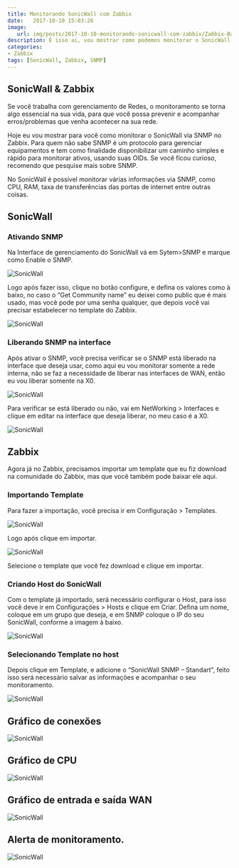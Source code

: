 ```yaml
---
title: Monitorando SonicWall com Zabbix
date:   2017-10-10 15:03:26
image:
   url: img/posts/2017-10-10-monitorando-sonicwall-com-zabbix/Zabbix-Banner.jpg
description: É isso ai, vou mostrar como podemos monitorar o SonicWall via SNMP utilizando o Zabbix.
categories:
- Zabbix
tags: [SonicWall, Zabbix, SNMP]
---
```


## SonicWall & Zabbix

Se você trabalha com gerenciamento de Redes, o monitoramento se torna algo essencial na sua vida, para que você possa prevenir e acompanhar erros/problemas que venha acontecer na sua rede.

Hoje eu vou mostrar para você como monitorar o SonicWall via SNMP no Zabbix. Para quem não sabe SNMP é um protocolo para gerenciar equipamentos e tem como finalidade disponibilizar um caminho simples e rápido para monitorar ativos, usando suas OIDs. Se você ficou curioso, recomendo que pesquise mais sobre SNMP.

No SonicWall é possível monitorar várias informações via SNMP, como CPU, RAM, taxa de transferências das portas de internet entre outras coisas.

## SonicWall
### Ativando SNMP
Na Interface de gerenciamento do SonicWall vá em Sytem>SNMP e marque como Enable o SNMP. 

![SonicWall](img/posts/2017-10-10-monitorando-sonicwall-com-zabbix/01.PNG)

Logo após fazer isso, clique no botão configure, e defina os valores como à baixo, no caso o “Get Community name” eu deixei como public que é mais usado, mas você pode por uma senha qualquer, que depois você vai precisar estabelecer no template do Zabbix.

![SonicWall](img/posts/2017-10-10-monitorando-sonicwall-com-zabbix/02.PNG)

### Liberando SNMP na interface
Após ativar o SNMP, você precisa verificar se o SNMP está liberado na interface que deseja usar, como aqui eu vou monitorar somente a rede interna, não se faz a necessidade de liberar nas interfaces de WAN, então eu vou liberar somente na X0.

![SonicWall](img/posts/2017-10-10-monitorando-sonicwall-com-zabbix/03.PNG)

Para verificar se está liberado ou não, vai em NetWorking  > Interfaces e clique em editar na interface que deseja liberar, no meu caso é a X0.

![SonicWall](img/posts/2017-10-10-monitorando-sonicwall-com-zabbix/04.PNG)

## Zabbix
Agora já no Zabbix, precisamos importar um template que eu fiz download na comunidade do Zabbix, mas que você também pode baixar ele aqui.

### Importando Template
Para fazer a importação, você precisa ir em Configuração > Templates.

![SonicWall](img/posts/2017-10-10-monitorando-sonicwall-com-zabbix/05.PNG)

Logo após clique em importar.

![SonicWall](img/posts/2017-10-10-monitorando-sonicwall-com-zabbix/06.PNG)

Selecione o template que você fez download e clique em importar.

### Criando Host do SonicWall

Com o template já importado, será necessário configurar o Host, para isso você deve ir em Configurações > Hosts e clique em Criar.
Defina um nome, coloque em um grupo que deseja, e em SNMP coloque o IP do seu SonicWall, conforme a imagem à baixo.

![SonicWall](img/posts/2017-10-10-monitorando-sonicwall-com-zabbix/07.PNG)

### Selecionando Template no host
Depois clique em Template, e adicione o “SonicWall SNMP – Standart”, feito isso será necessário salvar as informações e acompanhar o seu monitoramento.

![SonicWall](img/posts/2017-10-10-monitorando-sonicwall-com-zabbix/08.PNG)

## Gráfico de conexões


![SonicWall](img/posts/2017-10-10-monitorando-sonicwall-com-zabbix/09.PNG)

## Gráfico de CPU


![SonicWall](img/posts/2017-10-10-monitorando-sonicwall-com-zabbix/11.PNG)

## Gráfico de entrada e saída WAN


![SonicWall](img/posts/2017-10-10-monitorando-sonicwall-com-zabbix/12.PNG)

## Alerta de monitoramento.


![SonicWall](img/posts/2017-10-10-monitorando-sonicwall-com-zabbix/13.PNG)